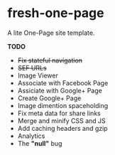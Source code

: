 # fresh-one-page
A lite One-Page site template.

**TODO**
* ~~Fix stateful navigation~~
* ~~SEF URLs~~
* Image Viewer
* Associate with Facebook Page
* Assiciate with Google+ Page
* Create Google+ Page
* Image dimention spaceholding
* Fix meta data for share links
* Merge and minify CSS and JS
* Add caching headers and gzip
* Analytics
* The **"null"** bug
